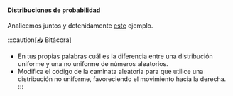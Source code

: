 #### Distribuciones de probabilidad

Analicemos juntos y detenidamente [este](https://p5js.org/reference/p5/randomGaussian/) ejemplo.

:::caution[📤 Bitácora] 
* En tus propias palabras cuál es la diferencia entre una distribución uniforme y una no uniforme de números aleatorios. 
* Modifica el código de la caminata aleatoria para que utilice una distribución no uniforme, favoreciendo el movimiento hacia la derecha.
:::




